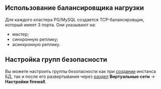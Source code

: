 ## Использование балансировщика нагрузки

Для каждого кластера PG/MySQL создается TCP-балансировщик, который имеет 3 порта. Они указывают на:

- мастер;
- синхронную реплику;
- асинхронную реплику.

## Настройка групп безопасности

Вы можете настроить группы безопасности как при [создании](../../instructions/create) инстанса БД, так и после его развертывания через [раздел](/ru/networks/vnet/instructions/secgroups) **Виртуальные сети** → **Настройки firewall**.
